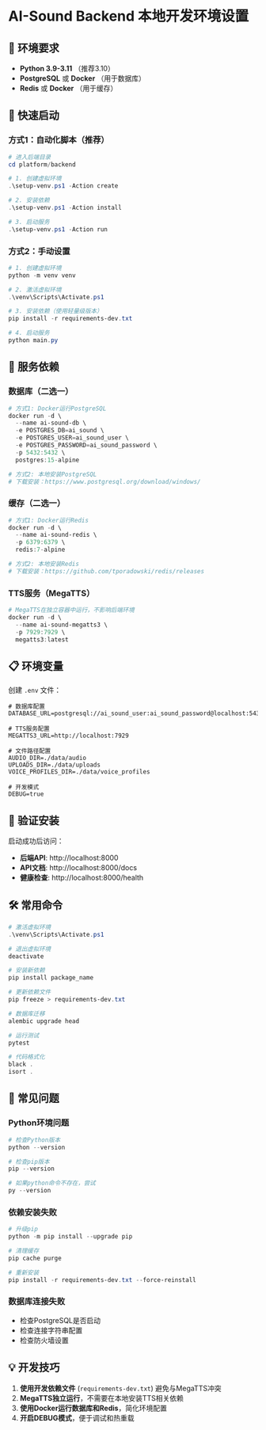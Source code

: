 # AI-Sound Backend 本地开发环境设置

## 🎯 环境要求

- **Python 3.9-3.11** （推荐3.10）
- **PostgreSQL** 或 **Docker** （用于数据库）
- **Redis** 或 **Docker** （用于缓存）

## 🚀 快速启动

### 方式1：自动化脚本（推荐）

```powershell
# 进入后端目录
cd platform/backend

# 1. 创建虚拟环境
.\setup-venv.ps1 -Action create

# 2. 安装依赖
.\setup-venv.ps1 -Action install

# 3. 启动服务
.\setup-venv.ps1 -Action run
```

### 方式2：手动设置

```powershell
# 1. 创建虚拟环境
python -m venv venv

# 2. 激活虚拟环境
.\venv\Scripts\Activate.ps1

# 3. 安装依赖（使用轻量级版本）
pip install -r requirements-dev.txt

# 4. 启动服务
python main.py
```

## 🔧 服务依赖

### 数据库（二选一）
```powershell
# 方式1: Docker运行PostgreSQL
docker run -d \
  --name ai-sound-db \
  -e POSTGRES_DB=ai_sound \
  -e POSTGRES_USER=ai_sound_user \
  -e POSTGRES_PASSWORD=ai_sound_password \
  -p 5432:5432 \
  postgres:15-alpine

# 方式2: 本地安装PostgreSQL
# 下载安装：https://www.postgresql.org/download/windows/
```

### 缓存（二选一）
```powershell
# 方式1: Docker运行Redis
docker run -d \
  --name ai-sound-redis \
  -p 6379:6379 \
  redis:7-alpine

# 方式2: 本地安装Redis
# 下载安装：https://github.com/tporadowski/redis/releases
```

### TTS服务（MegaTTS）
```powershell
# MegaTTS在独立容器中运行，不影响后端环境
docker run -d \
  --name ai-sound-megatts3 \
  -p 7929:7929 \
  megatts3:latest
```

## 📋 环境变量

创建 `.env` 文件：

```env
# 数据库配置
DATABASE_URL=postgresql://ai_sound_user:ai_sound_password@localhost:5432/ai_sound

# TTS服务配置
MEGATTS3_URL=http://localhost:7929

# 文件路径配置
AUDIO_DIR=./data/audio
UPLOADS_DIR=./data/uploads
VOICE_PROFILES_DIR=./data/voice_profiles

# 开发模式
DEBUG=true
```

## 🎉 验证安装

启动成功后访问：
- **后端API**: http://localhost:8000
- **API文档**: http://localhost:8000/docs
- **健康检查**: http://localhost:8000/health

## 🛠 常用命令

```powershell
# 激活虚拟环境
.\venv\Scripts\Activate.ps1

# 退出虚拟环境
deactivate

# 安装新依赖
pip install package_name

# 更新依赖文件
pip freeze > requirements-dev.txt

# 数据库迁移
alembic upgrade head

# 运行测试
pytest

# 代码格式化
black .
isort .
```

## 🚨 常见问题

### Python环境问题
```powershell
# 检查Python版本
python --version

# 检查pip版本
pip --version

# 如果python命令不存在，尝试
py --version
```

### 依赖安装失败
```powershell
# 升级pip
python -m pip install --upgrade pip

# 清理缓存
pip cache purge

# 重新安装
pip install -r requirements-dev.txt --force-reinstall
```

### 数据库连接失败
- 检查PostgreSQL是否启动
- 检查连接字符串配置
- 检查防火墙设置

## 💡 开发技巧

1. **使用开发依赖文件** (`requirements-dev.txt`) 避免与MegaTTS冲突
2. **MegaTTS独立运行**，不需要在本地安装TTS相关依赖
3. **使用Docker运行数据库和Redis**，简化环境配置
4. **开启DEBUG模式**，便于调试和热重载 
